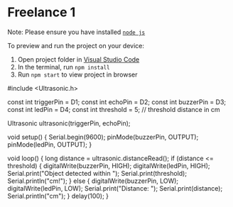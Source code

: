 
  # Freelance 1

  Note: Please ensure you have installed <code><a href="https://nodejs.org/en/download/">node js</a></code>

  To preview and run the project on your device:
  1) Open project folder in <a href="https://code.visualstudio.com/download">Visual Studio Code</a>
  2) In the terminal, run `npm install`
  3) Run `npm start` to view project in browser
  
#include <Ultrasonic.h>

const int triggerPin = D1;
const int echoPin = D2;
const int buzzerPin = D3;
const int ledPin = D4;
const int threshold = 5; // threshold distance in cm

Ultrasonic ultrasonic(triggerPin, echoPin);

void setup() {
  Serial.begin(9600);
  pinMode(buzzerPin, OUTPUT);
  pinMode(ledPin, OUTPUT);
}

void loop() {
  long distance = ultrasonic.distanceRead();
  if (distance <= threshold) {
    digitalWrite(buzzerPin, HIGH);
    digitalWrite(ledPin, HIGH);
    Serial.print("Object detected within ");
    Serial.print(threshold);
    Serial.println("cm!");
  } else {
    digitalWrite(buzzerPin, LOW);
    digitalWrite(ledPin, LOW);
    Serial.print("Distance: ");
    Serial.print(distance);
    Serial.println("cm");
  }
  delay(100);
}
